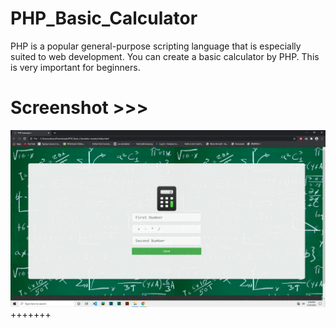 # PHP_Basic_Calculator
PHP is a popular general-purpose scripting language that is especially suited to web development. You can create a basic calculator by PHP. This is very important for beginners.

# Screenshot >>>
![alt text](https://github.com/AhsanParadise/PHP_Basic_Calculator/blob/master/ScreenShot.jpg?raw=true)
+++++++
